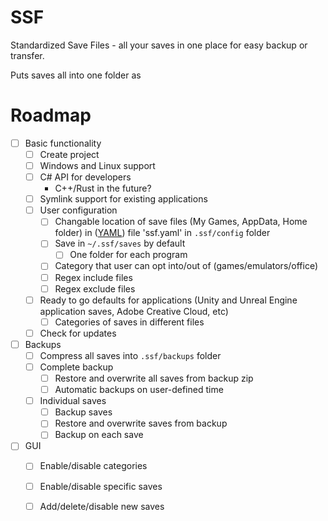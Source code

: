 # SSF
Standardized Save Files - all your saves in one place for easy backup or transfer.

Puts saves all into one folder as

# Roadmap
- [ ] Basic functionality
  - [ ] Create project
  - [ ] Windows and Linux support
  - [ ] C# API for developers
    - C++/Rust in the future?
  - [ ] Symlink support for existing applications
  - [ ] User configuration
    - [ ] Changable location of save files (My Games, AppData, Home folder) in ([YAML](https://github.com/aaubry/YamlDotNet/commits/master)) file 'ssf.yaml' in `.ssf/config` folder
    - [ ] Save in `~/.ssf/saves` by default
      - [ ] One folder for each program
    - [ ] Category that user can opt into/out of (games/emulators/office)
    - [ ] Regex include files
    - [ ] Regex exclude files
  - [ ] Ready to go defaults for applications (Unity and Unreal Engine application saves, Adobe Creative Cloud, etc)
    - [ ] Categories of saves in different files
  - [ ] Check for updates
- [ ] Backups
  - [ ] Compress all saves into `.ssf/backups` folder
  - [ ] Complete backup
    - [ ] Restore and overwrite all saves from backup zip
    - [ ] Automatic backups on user-defined time
  - [ ] Individual saves
    - [ ] Backup saves
    - [ ] Restore and overwrite saves from backup
    - [ ] Backup on each save
- [ ] GUI
  - [ ] Enable/disable categories
  - [ ] Enable/disable specific saves
  - [ ] Add/delete/disable new saves
  
